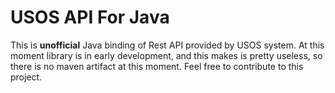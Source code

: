 USOS API For Java
===============
This is **unofficial** Java binding of Rest API provided by USOS system.
At this moment library is in early development, and this makes is pretty useless, so there is no maven artifact at this moment. Feel free to contribute to this project.

